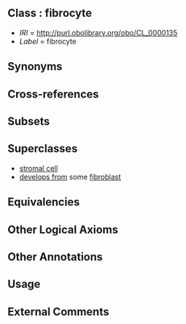 
## Class : fibrocyte

 * *IRI* = http://purl.obolibrary.org/obo/CL_0000135
 * *Label* = fibrocyte

## Synonyms


## Cross-references


## Subsets


## Superclasses

 * [stromal cell](../../CL/99/CL_0000499.md)
 * [develops from](../../RO/02/RO_0002202.md) some [fibroblast](../../CL/57/CL_0000057.md)

## Equivalencies


## Other Logical Axioms


## Other Annotations


## Usage


## External Comments

